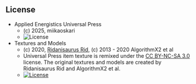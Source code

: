 ## License
* Applied Energistics Universal Press
    - (c) 2025, miikaoskari
    - ![License](https://img.shields.io/badge/License-LGPLv3-blue.svg?style=flat-square)
* Textures and Models
    - (c) 2020, [Ridanisaurus Rid](https://github.com/Ridanisaurus/), (c) 2013 - 2020 AlgorithmX2 et al
    - Universal Press item texture is remixed under the [CC BY-NC-SA 3.0](https://creativecommons.org/licenses/by-nc-sa/3.0/) license. The original textures and models are created by Ridanisaurus Rid and AlgorithmX2 et al.
    - [![License](https://img.shields.io/badge/License-CC%20BY--NC--SA%203.0-yellow.svg?style=flat-square)](https://creativecommons.org/licenses/by-nc-sa/3.0/)
